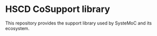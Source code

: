 # HSCD CoSupport library

This repository provides the support library used by SysteMoC and its ecosystem.
